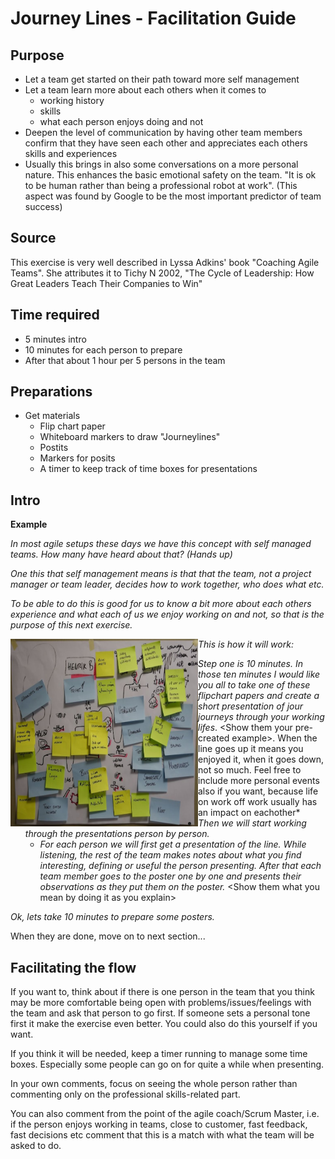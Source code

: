# Journey Lines - Facilitation Guide

## Purpose

*   Let a team get started on their path toward more self management
*   Let a team learn more about each others when it comes to
    * working history
    * skills
    * what each person enjoys doing and not
*   Deepen the level of communication by having other team members confirm that they have seen each other and appreciates each others skills and experiences 
*   Usually this brings in also some conversations on a more personal nature. This enhances the basic emotional safety on the team. "It is ok to be human rather than being a professional robot at work". (This aspect was found by Google to be the most important predictor of team success)

## Source

This exercise is very well described in Lyssa Adkins' book "Coaching Agile Teams". She attributes it to Tichy N 2002, "The Cycle of Leadership: How Great Leaders Teach Their Companies to Win"

## Time required

*   5 minutes intro
*   10 minutes for each person to prepare
*   After that about 1 hour per 5 persons in the team


## Preparations
*   Get materials
      *   Flip chart paper
      *   Whiteboard markers to draw "Journeylines"
      *   Postits
      *   Markers for posits
      *   A timer to keep track of time boxes for presentations


## Intro

**Example**

*In most agile setups these days we have this concept with self managed teams. How many have heard about that? (Hands up)*

*One this that self management means is that that the team, not a project manager or team leader, decides how to work together, who does what etc.*

*To be able to do this is good for us to know a bit more about each others experience and what each of us we enjoy working on and not, so that is the purpose of this next exercise.*


<img align="left" width="300" height="300" src="images/graph1.png">


*This is how it will work:*

*   *Step one is 10 minutes. In those ten minutes I would like you all to take one of these flipchart papers and create a short presentation of jour journeys through your working lifes*. &lt;Show them your pre-created example&gt;. When the line goes up it means you enjoyed it, when it goes down, not so much. Feel free to include more personal events also if you want, because life on work off work usually has an impact on eachother*
*   *Then we will start working through the presentations person by person.*
     *   *For each person we will first get a presentation of the line. While listening, the rest of the team makes notes about what you find interesting, defining or useful the person presenting.*
    *After that each team member goes to the poster one by one and presents their observations as they put them on the poster.* &lt;Show them what you mean by doing it as you explain&gt;

*Ok, lets take 10 minutes to prepare some posters.*

When they are done, move on to next section...

## Facilitating the flow

If you want to, think about if there is one person in the team that you think may be more comfortable being open with problems/issues/feelings with the team and ask that person to go first. If someone sets a personal tone first it make the exercise even better. You could also do this yourself if you want. 

If you think it will be needed, keep a timer running to manage some time boxes. Especially some people can go on for quite a while when presenting.

In your own comments, focus on seeing the whole person rather than commenting only on the professional skills-related part.

You can also comment from the point of the agile coach/Scrum Master, i.e. if the person enjoys working in teams, close to customer, fast feedback, fast decisions etc comment that this is a match with what the team will be asked to do.

